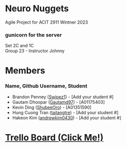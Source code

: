 # Neuro Nuggets
Agile Project for ACIT 2911 Wintner 2023

### gunicorn for the server

Set 2C and 1C  
Group 23 - Instructor Johnny 

# Members
### Name, Github Username, Student #
- Brandon Penney ([Swipez1](https://github.com/Swipez1)) - [Add your student #]
- Gautam Dhoopar ([Gautamd97](https://github.com/Gautamd97)) - [A01175403]
- Kevin Ding ([ShubeeOro](https://github.com/ShubeeOro)) - [A01351590]
- Hung Cuong Tran ([tailangtre](https://github.com/tailangtre)) - [Add your student #]
- Hakeon Kim ([andrewkim0430](https://github.com/andrewkim0430)) - [Add your student #]


# [Trello Board (Click Me!)](https://trello.com/b/3d5WGir6/neuro-nuggets)

